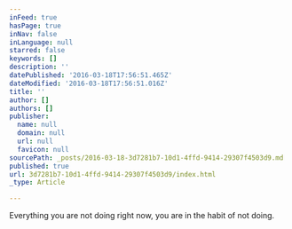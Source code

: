 ```yaml
---
inFeed: true
hasPage: true
inNav: false
inLanguage: null
starred: false
keywords: []
description: ''
datePublished: '2016-03-18T17:56:51.465Z'
dateModified: '2016-03-18T17:56:51.016Z'
title: ''
author: []
authors: []
publisher:
  name: null
  domain: null
  url: null
  favicon: null
sourcePath: _posts/2016-03-18-3d7281b7-10d1-4ffd-9414-29307f4503d9.md
published: true
url: 3d7281b7-10d1-4ffd-9414-29307f4503d9/index.html
_type: Article

---
```

Everything you are not doing right now, you are in the habit of not doing.